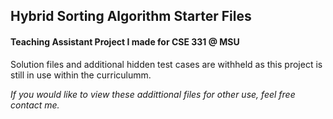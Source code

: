 ## Hybrid Sorting Algorithm Starter Files

#### Teaching Assistant Project I made for CSE 331 @ MSU



Solution files and additional hidden test cases are withheld as this project is still in use within the curriculumm. 

*If you would like to view these addittional files for other use, feel free contact me.*

